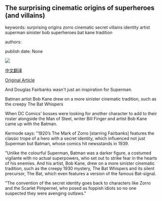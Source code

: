 ## The surprising cinematic origins of superheroes (and villains)

keywords: surprising origins zorro cinematic secret villains identity artist superman sinister bob superheroes bat kane tradition

authors: 

publish date: None

![](https://ichef.bbci.co.uk/images/ic/1200x675/p08664rv.jpg)

[中文翻译](The%20surprising%20cinematic%20origins%20of%20superheroes%20%28and%20villains%29_zh.md)

[Original Article](https://www.bbc.co.uk/programmes/articles/33zFD8cCX4jJQ6ZLlxQLp4f/the-surprising-cinematic-origins-of-superheroes-and-villains)

And Douglas Fairbanks wasn't just an inspiration for Superman.

Batman artist Bob Kane drew on a more sinister cinematic tradition, such as the creepy The Bat Whispers

When DC Comics' bosses were looking for another character to add to their roster alongside the Man of Steel, writer Bill Finger and artist Bob Kane came up with the Batman.

Kermode says: "1920’s The Mark of Zorro [starring Fairbanks] features the classic trope of a hero with a secret identity, which influenced not just Superman but Batman, whose comics hit newsstands in 1939.

"Unlike the colourful Superman, Batman was a darker figure, a costumed vigilante with no actual superpowers, who set out to strike fear in the hearts of his enemies. And his artist, Bob Kane, drew on a more sinister cinematic tradition, such as the creepy 1930 mystery, The Bat Whispers and its silent precursor, The Bat, which even features a version of the famous Bat-signal.

"The convention of the secret identity goes back to characters like Zorro and the Scarlet Pimpernel, who posed as foppish idiots so no one suspected they were avenging outlaws."